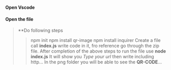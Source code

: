 **Open Vscode**
#### Open the file

> **Do following steps
>>  npm init
>>  npm install qr-image
>>  npm install inquirer
>>  Create a file call **index.js** write code in it, fro reference go through the zip file.
>>  After completion of the above steps to run the file use **node index.js**
>> It will show you *Type your url* then write including http...
> In the png folder you will be able to see the **QR-CODE**... 
